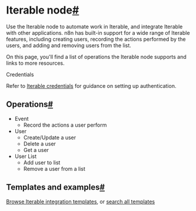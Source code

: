 [](https://github.com/n8n-io/n8n-docs/edit/main/docs/integrations/builtin/app-nodes/n8n-nodes-base.iterable.md "Edit this page")

# Iterable node[#](#iterable-node "Permanent link")

Use the Iterable node to automate work in Iterable, and integrate Iterable with other applications. n8n has built-in support for a wide range of Iterable features, including creating users, recording the actions performed by the users, and adding and removing users from the list.

On this page, you'll find a list of operations the Iterable node supports and links to more resources.

Credentials

Refer to [Iterable credentials](../../credentials/iterable/) for guidance on setting up authentication.

## Operations[#](#operations "Permanent link")

*   Event
    *   Record the actions a user perform
*   User
    *   Create/Update a user
    *   Delete a user
    *   Get a user
*   User List
    *   Add user to list
    *   Remove a user from a list

## Templates and examples[#](#templates-and-examples "Permanent link")

[Browse Iterable integration templates](https://n8n.io/integrations/iterable/), or [search all templates](https://n8n.io/workflows/)